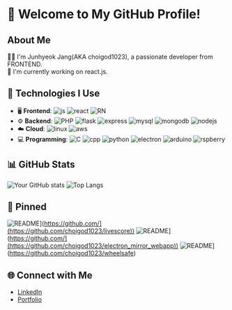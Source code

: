 # 🌟 Welcome to My GitHub Profile!

## About Me
👩‍💻 I'm Junhyeok Jang(AKA choigod1023), a passionate developer from FRONTEND.  
🔭 I'm currently working on react.js.

## 🔧 Technologies I Use
- 🖥️ **Frontend**:  <img alt="js" src="https://img.shields.io/badge/JavaScript-F7DF1E?style=for-the-badge&logo=JavaScript&logoColor=white"> <img alt="react" src= "https://img.shields.io/badge/React-20232A?style=for-the-badge&logo=react&logoColor=61DAFB"> <img alt ="RN" src ="https://img.shields.io/badge/React_Native-20232A?style=for-the-badge&logo=react&logoColor=61DAFB">
- ⚙️ **Backend**: <img alt="PHP" src="https://img.shields.io/badge/PHP-777BB4?style=for-the-badge&logo=php&logoColor=white"> <img alt="flask" src="https://img.shields.io/badge/Flask-000000?style=for-the-badge&logo=flask&logoColor=white">  <img alt="express" src="https://img.shields.io/badge/Express.js-404D59?style=for-the-badge"> <img alt="mysql" src ="https://img.shields.io/badge/MySQL-00000F?style=for-the-badge&logo=mysql&logoColor=white"> <img alt="mongodb" src="https://img.shields.io/badge/MongoDB-4EA94B?style=for-the-badge&logo=mongodb&logoColor=white"> <img alt="nodejs" src="https://img.shields.io/badge/Node.js-43853D?style=for-the-badge&logo=node.js&logoColor=white">
- ☁️ **Cloud**: <img alt = "linux" src ="https://img.shields.io/badge/Linux-FCC624?style=for-the-badge&logo=linux&logoColor=black"> <img alt ="aws" src = "https://img.shields.io/badge/Amazon_AWS-FF9900?style=for-the-badge&logo=amazonaws&logoColor=white">
- 💻 **Programming**: <img alt = "C" src="https://img.shields.io/badge/C-00599C?style=for-the-badge&logo=c&logoColor=white"> <img alt="cpp" src="https://img.shields.io/badge/C%2B%2B-00599C?style=for-the-badge&logo=c%2B%2B&logoColor=white"> <img alt="python" src="https://img.shields.io/badge/Python-14354C?style=for-the-badge&logo=python&logoColor=white"> <img alt="electron" src="https://img.shields.io/badge/Electron-191970?style=for-the-badge&logo=Electron&logoColor=white"> <img alt=arduino src="https://img.shields.io/badge/Arduino-00979D?style=for-the-badge&logo=Arduino&logoColor=white"> <img alt="rspberry" src = "https://img.shields.io/badge/Raspberry%20Pi-A22846?style=for-the-badge&logo=Raspberry%20Pi&logoColor=white">

## 📊 GitHub Stats
![Your GitHub stats](https://github-readme-stats.vercel.app/api?username=choigod1023&show_icons=true&theme=tokyonight)
![Top Langs](https://github-readme-stats.vercel.app/api/top-langs/?username=choigod1023&layout=compact&theme=tokyonight)

## 📌 Pinned
![README](https://github-readme-stats.vercel.app/api/pin/?username=choigod1023&repo=livescore&theme=tokyonight)](https://github.com/](https://github.com/choigod1023/livescore))
![README](https://github-readme-stats.vercel.app/api/pin/?username=choigod1023&repo=electron_mirror_webapp&theme=tokyonight)](https://github.com/](https://github.com/choigod1023/electron_mirror_webapp))
![README](https://github-readme-stats.vercel.app/api/pin/?username=choigod1023&repo=wheelsafe&theme=tokyonight)](https://github.com/choigod1023/wheelsafe)


## 🌐 Connect with Me
- [LinkedIn](https://linkedin.com/in/choigod1023)
- [Portfolio]()
